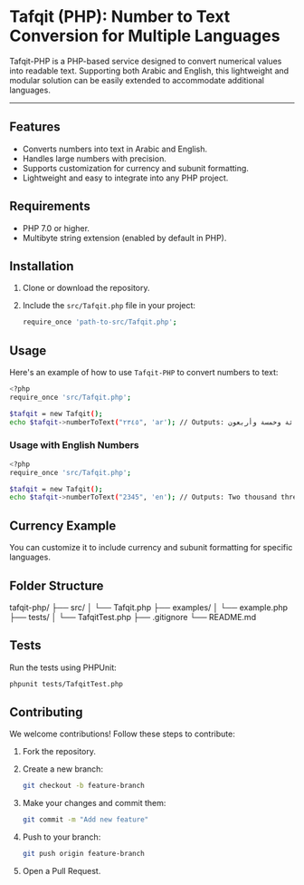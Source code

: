 # Tafqit (PHP): Number to Text Conversion for Multiple Languages

Tafqit-PHP is a PHP-based service designed to convert numerical values into readable text. Supporting both Arabic and English, this lightweight and modular solution can be easily extended to accommodate additional languages.

---

## Features

- Converts numbers into text in Arabic and English.
- Handles large numbers with precision.
- Supports customization for currency and subunit formatting.
- Lightweight and easy to integrate into any PHP project.

## Requirements

- PHP 7.0 or higher.
- Multibyte string extension (enabled by default in PHP).

## Installation

1. Clone or download the repository.
2. Include the `src/Tafqit.php` file in your project:
  
    ```bash
    require_once 'path-to-src/Tafqit.php';
    ```

## Usage

Here's an example of how to use `Tafqit-PHP` to convert numbers to text:

```bash
<?php
require_once 'src/Tafqit.php';

$tafqit = new Tafqit();
echo $tafqit->numberToText("٢٣٤٥", 'ar'); // Outputs: ألفان وثلاثمائة وخمسة وأربعون
```

### Usage with English Numbers

```bash
<?php
require_once 'src/Tafqit.php';

$tafqit = new Tafqit();
echo $tafqit->numberToText("2345", 'en'); // Outputs: Two thousand three hundred forty-five
```

## Currency Example

You can customize it to include currency and subunit formatting for specific languages.

## Folder Structure

tafqit-php/
├── src/
│   └── Tafqit.php
├── examples/
│   └── example.php
├── tests/
│   └── TafqitTest.php
├── .gitignore
└── README.md

## Tests

Run the tests using PHPUnit:

```bash
phpunit tests/TafqitTest.php
```

## Contributing

We welcome contributions! Follow these steps to contribute:

1. Fork the repository.
2. Create a new branch:
  
    ```bash
    git checkout -b feature-branch
    ```
    
3. Make your changes and commit them:
  
    ```bash
    git commit -m "Add new feature"
    ```

4. Push to your branch:

    ```bash
    git push origin feature-branch
    ```

5. Open a Pull Request.
